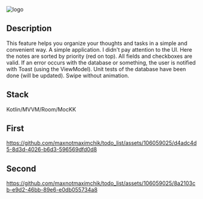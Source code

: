 
![logo](https://github.com/maxnotmaximchik/todo_list/assets/106059025/37d6a90d-113f-4be1-a7a7-c9e1c88fc080)
## Description
This feature helps you organize your thoughts and tasks in a simple and convenient way.
A simple application. I didn't pay attention to the UI. Here the notes are sorted by priority (red on top). All fields and checkboxes are valid. If an error occurs with the database or something, the user is notified with Toast (using the ViewModel). Unit tests of the database have been done (will be updated). Swipe without animation.

## Stack
Kotlin/MVVM/Room/MocKK

## First
https://github.com/maxnotmaximchik/todo_list/assets/106059025/d4adc4d5-8d3d-4026-b6d3-596569dfd0d8


## Second
https://github.com/maxnotmaximchik/todo_list/assets/106059025/8a2103cb-e9d2-46bb-89e6-e0db055734a8


